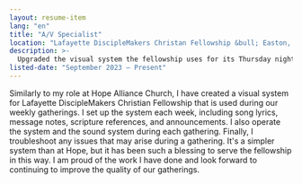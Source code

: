```yaml
---
layout: resume-item
lang: "en"
title: "A/V Specialist"
location: "Lafayette DiscipleMakers Christan Fellowship &bull; Easton, PA"
description: >-
  Upgraded the visual system the fellowship uses for its Thursday night gatherings. Set up the system for each week’s gathering (including song lyrics, message notes, scripture references, and announcements). Operate this system and the sound system during each gathering. Troubleshoot any issues that may arise.
listed-date: "September 2023 — Present"
---
```


Similarly to my role at Hope Alliance Church, I have created a visual system for Lafayette DiscipleMakers Christian
Fellowship that is used during our weekly gatherings. I set up the system each week, including song lyrics, message
notes, scripture references, and announcements. I also operate the system and the sound system during each gathering.
Finally, I troubleshoot any issues that may arise during a gathering. It's a simpler system than at Hope, but it has
been such a blessing to serve the fellowship in this way. I am proud of the work I have done and look forward to
continuing to improve the quality of our gatherings.